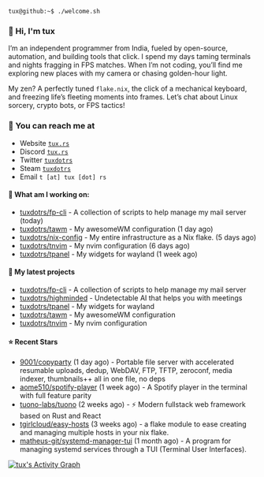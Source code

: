 ```console
tux@github:~$ ./welcome.sh
```

### 👋 Hi, I'm tux 
I’m an independent programmer from India, fueled by open-source, automation, and building tools that click. I spend my days taming terminals and nights fragging in FPS matches. When I’m not coding, you’ll find me exploring new places with my camera or chasing golden-hour light.

My zen? A perfectly tuned ```flake.nix```, the click of a mechanical keyboard, and freezing life’s fleeting moments into frames. Let’s chat about Linux sorcery, crypto bots, or FPS tactics!

### 📧 You can reach me at

* Website [`tux.rs`](https://tux.rs)
* Discord [`tux.rs`](https://discord.gg/7YvNafxMWe)
* Twitter [`tuxdotrs`](https://x.com/tuxdotrs)
* Steam [`tuxdotrs`](https://steamcommunity.com/id/tuxdotrs)
* Email `t [at] tux [dot] rs`

#### 👷 What am I working on:


- [tuxdotrs/fp-cli](https://github.com/tuxdotrs/fp-cli) - A collection of scripts to help manage my mail server (today)
- [tuxdotrs/tawm](https://github.com/tuxdotrs/tawm) - My awesomeWM configuration (1 day ago)
- [tuxdotrs/nix-config](https://github.com/tuxdotrs/nix-config) - My entire infrastructure as a Nix flake. (5 days ago)
- [tuxdotrs/tnvim](https://github.com/tuxdotrs/tnvim) - My nvim configuration (6 days ago)
- [tuxdotrs/tpanel](https://github.com/tuxdotrs/tpanel) - My widgets for wayland (1 week ago)

#### 🌱 My latest projects

- [tuxdotrs/fp-cli](https://github.com/tuxdotrs/fp-cli) - A collection of scripts to help manage my mail server
- [tuxdotrs/highminded](https://github.com/tuxdotrs/highminded) - Undetectable AI that helps you with meetings
- [tuxdotrs/tpanel](https://github.com/tuxdotrs/tpanel) - My widgets for wayland
- [tuxdotrs/tawm](https://github.com/tuxdotrs/tawm) - My awesomeWM configuration
- [tuxdotrs/tnvim](https://github.com/tuxdotrs/tnvim) - My nvim configuration

#### ⭐ Recent Stars

- [9001/copyparty](https://github.com/9001/copyparty) (1 day ago) - Portable file server with accelerated resumable uploads, dedup, WebDAV, FTP, TFTP, zeroconf, media indexer, thumbnails&#43;&#43; all in one file, no deps
- [aome510/spotify-player](https://github.com/aome510/spotify-player) (1 week ago) - A Spotify player in the terminal with full feature parity
- [tuono-labs/tuono](https://github.com/tuono-labs/tuono) (2 weeks ago) - ⚡ Modern fullstack web framework based on Rust and React
- [tgirlcloud/easy-hosts](https://github.com/tgirlcloud/easy-hosts) (3 weeks ago) - a flake module to ease creating and managing multiple hosts in your nix flake.
- [matheus-git/systemd-manager-tui](https://github.com/matheus-git/systemd-manager-tui) (1 month ago) - A program for managing systemd services through a TUI (Terminal User Interfaces).

<div>
    <a href="#"><img alt="tux's Activity Graph" src="https://github-readme-activity-graph.vercel.app/graph?username=tuxdotrs&custom_title=tux%27s%20Contribution%20Graph&bg_color=0D1117&color=FFFFFF&line=2c83f8&point=FFFFFF&hide_border=true" /></a>
<div> 
